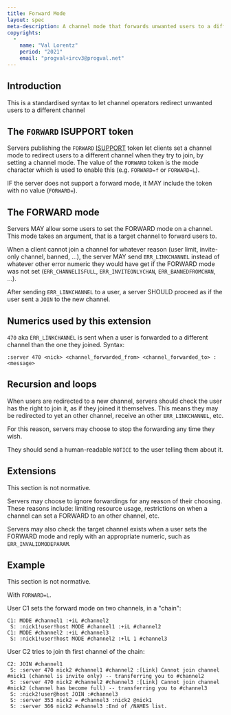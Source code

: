 ```yaml
---
title: Forward Mode
layout: spec
meta-description: A channel mode that forwards unwanted users to a different channel
copyrights:
  -
    name: "Val Lorentz"
    period: "2021"
    email: "progval+ircv3@progval.net"
---
```


## Introduction
This is a standardised syntax to let channel operators redirect
unwanted users to a different channel

## The `FORWARD` ISUPPORT token

Servers publishing the `FORWARD`
[ISUPPORT](https://modern.ircdocs.horse/#feature-advertisement)
token let clients set a channel mode to redirect users to a different
channel when they try to join, by setting a channel mode.
The value of the `FORWARD` token is the mode character which is used to enable
this (e.g. `FORWARD=f` or `FORWARD=L`).

IF the server does not support a forward mode, it MAY include the
token with no value (`FORWARD=`).

## The FORWARD mode

Servers MAY allow some users to set the FORWARD mode on a channel.
This mode takes an argument, that is a target channel to forward
users to.

When a client cannot join a channel for whatever reason (user limit,
invite-only channel, banned, ...),
the server MAY send `ERR_LINKCHANNEL` instead of whatever other error numeric
they would have get if the FORWARD mode was not set (`ERR_CHANNELISFULL`,
`ERR_INVITEONLYCHAN`, `ERR_BANNEDFROMCHAN`, ...).

After sending `ERR_LINKCHANNEL` to a user, a server SHOULD proceed as if
the user sent a `JOIN` to the new channel.


## Numerics used by this extension

`470` aka `ERR_LINKCHANNEL` is sent when a user is forwarded to a different
channel than the one they joined.
Syntax:

```
:server 470 <nick> <channel_forwarded_from> <channel_forwarded_to> :<message>
```


## Recursion and loops

When users are redirected to a new channel, servers should check the user
has the right to join it, as if they joined it themselves.
This means they may be redirected to yet an other channel, receive an other
`ERR_LINKCHANNEL`, etc.

For this reason, servers may choose to stop the forwarding any time they wish.

They should send a human-readable `NOTICE` to the user telling them about it.


## Extensions

This section is not normative.

Servers may choose to ignore forwardings for any reason of their choosing.
These reasons include: limiting resource usage, restrictions on when a channel
can set a FORWARD to an other channel, etc.

Servers may also check the target channel exists when a user sets the
FORWARD mode and reply with an appropriate numeric, such as `ERR_INVALIDMODEPARAM`.


## Example

This section is not normative.

With `FORWARD=L`.

User C1 sets the forward mode on two channels, in a "chain":

```
C1: MODE #channel1 :+iL #channel2
 S: :nick1!user!host MODE #channel1 :+iL #channel2
C1: MODE #channel2 :+iL #channel3
 S: :nick1!user!host MODE #channel2 :+lL 1 #channel3
```

User C2 tries to join th first channel of the chain:

```
C2: JOIN #channel1
 S: :server 470 nick2 #channel1 #channel2 :[Link] Cannot join channel #nick1 (channel is invite only) -- transferring you to #channel2
 S: :server 470 nick2 #channel2 #channel3 :[Link] Cannot join channel #nick2 (channel has become full) -- transferring you to #channel3
 S: :nick2!user@host JOIN :#channel3
 S: :server 353 nick2 = #channel3 :nick2 @nick1
 S: :server 366 nick2 #channel3 :End of /NAMES list.
```

